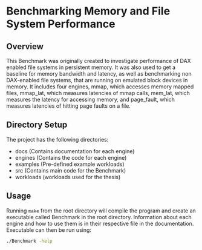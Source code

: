 # Benchmarking Memory and File System Performance

## Overview

This Benchmark was originally created to investigate performance of DAX enabled file systems in persistent memory. It was also used to get a baseline for memory bandwidth and latency, as well as benchmarking non DAX-enabled file systems, that are running on emulated block devices in memory. It includes four engines, mmap, which accesses memory mapped files, mmap_lat, which measures latencies of mmap calls, mem_lat, which measures the latency for accessing memory, and page_fault, which measures latencies of hitting page faults on a file.

## Directory Setup

The project has the following directories:

* docs (Contains documentation for each engine)
* engines (Contains the code for each engine)
* examples (Pre-defined example workloads)
* src (Contains main code for the Benchmark)
* workloads (workloads used for the thesis)

## Usage

Running ```make``` from the root directory will compile the program and create an executable called Benchmark in the root directory. Information about each engine and how to use them is in their respective file in the documentation. Executable can then be run using:

```sh
./Benchmark -help
```
